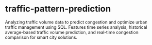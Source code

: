 # traffic-pattern-prediction
Analyzing traffic volume data to predict congestion and optimize urban traffic management using SQL. Features time series analysis, historical average-based traffic volume prediction, and real-time congestion comparison for smart city solutions.
